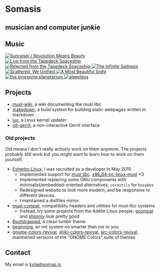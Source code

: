 # Somasis
## musician and computer junkie

## Music

<div class='discography'>
    <a href='https://somasis.bandcamp.com/album/sunraiser-revolution-means-beauty'>
        <img src='/img/covers/sunraiserrevolutionmeansbeauty.jpg' title='Sunraiser / Revolution Means Beauty' />
    </a>
    <a href='https://somasis.bandcamp.com/album/live-from-the-tapedeck-spaceship'>
        <img src='/img/covers/livefromthetapedeckspaceship.jpg' title='Live from the Tapedeck Spaceship' />
    </a>
    <a href='https://somasis.bandcamp.com/album/rejected-from-the-tapedeck-spaceship'>
        <img src='/img/covers/rejectedfromthetapedeckspaceship.jpg' title='Rejected from the Tapedeck Spaceship' />
    </a>
    <a href='https://somasis.bandcamp.com/album/the-infinite-sadness-2'>
        <img src='/img/covers/theinfinitesadness.jpg' title='The Infinite Sadness' />
    </a>
    <a href='https://somasis.bandcamp.com/album/scattered-we-unified'>
        <img src='/img/covers/scatteredweunified.jpg' title='Scattered, We Unified' />
    </a>
    <a href='https://somasis.bandcamp.com/album/a-most-beautiful-sight'>
        <img src='/img/covers/amostbeautifulsight.jpg' title='A Most Beautiful Sight' />
    </a>
    <a href='https://somasis.bandcamp.com/album/the-lonesome-planetarium'>
        <img src='/img/covers/thelonesomeplanetarium.jpg' title='the lonesome planetarium' />
    </a>
    <a href='https://somasis.bandcamp.com/album/sleepless'>
        <img src='/img/covers/sleepless.jpg' title='sleepless' />
    </a>
</div>

## Projects

- [musl-wiki], a wiki documenting the musl libc
- [makedown], a build system for building static webpages written in markdown
- [lux], a Linux kernel updater
- [git-gerrit], a non-interactive Gerrit interface

### Old projects

Old means I don't really actively work on them anymore. The projects probably
still work but you might want to learn how to work on them yourself.

- [Exherbo Linux], I was recruited as a developer in May 2015
    - Implemented support for [musl libc]. [x86_64-pc-linux-musl] <3
    - Implemented replacing some GNU components with minimalist/embedded-oriented
      alternatives; `coreutils` for `busybox`
    - Redesigned website to look more modern, and be responsive to different
      devices.
    - I maintained a distfiles mirror.
- [musl-compat], compatibility headers and utilities for musl libc systems
    - Instead, try some projects from the Adélie Linux people;
      [gcompat](https://code.foxkit.us/adelie/gcompat) and
      [shimmy](https://code.foxkit.us/adelie/shimmy) look pretty good
- [Bootstrapped], a clean tumblr theme
- [beginning], an init system no smarter than me or you
- [gnome-colors-revival], [shiki-colors-revival], [arc-colors-revival],
  maintained versions of the "GNOME Colors" suite of themes

## Contact

My email is <kylie@somas.is>.

[musl-wiki]:                https://wiki.musl-libc.org/
[makedown]:                 https://github.com/somasis/makedown
[Exherbo Linux]:            https://www.exherbo.org/
[musl libc]:                https://www.musl-libc.org/
[x86_64-pc-linux-musl]:     /dl/stages
[beginning]:                https://github.com/somasis/beginning
[lux]:                      https://github.com/somasis/lux
[musl-compat]:              https://github.com/somasis/musl-compat
[git-gerrit]:               https://github.com/somasis/git-gerrit
[Bootstrapped]:             https://www.tumblr.com/theme/38707
[gnome-colors-revival]:     https://github.com/somasis/gnome-colors-revival
[shiki-colors-revival]:     https://github.com/somasis/shiki-colors-revival
[arc-colors-revival]:       https://github.com/somasis/arc-colors-revival
[Discount]:                 https://www.pell.portland.or.us/~orc/Code/discount/
[Markdown]:                 https://daringfireball.net/projects/markdown/
[Source]:                   https://github.com/somasis/www.somas.is
